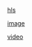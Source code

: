 [hls](https://sssex18.github.io/hls/)

[image](https://sssex18.github.io/image/)

[video](https://sssex18.github.io/video)
